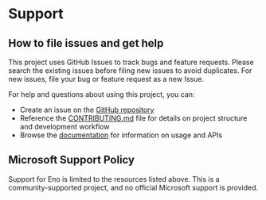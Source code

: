 # Support

## How to file issues and get help  

This project uses GitHub Issues to track bugs and feature requests. Please search the existing 
issues before filing new issues to avoid duplicates. For new issues, file your bug or 
feature request as a new Issue.

For help and questions about using this project, you can:
- Create an issue on the [GitHub repository](https://github.com/Azure/eno/issues)
- Reference the [CONTRIBUTING.md](CONTRIBUTING.md) file for details on project structure and development workflow
- Browse the [documentation](docs/) for information on usage and APIs

## Microsoft Support Policy  

Support for Eno is limited to the resources listed above. This is a community-supported project, and no official Microsoft support is provided.
